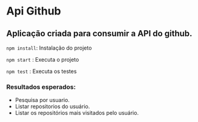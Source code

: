 # Api Github

## Aplicação criada para consumir a API do github.

`npm install`: Instalação do projeto

`npm start` : Executa o projeto

`npm test` : Executa os testes

### Resultados esperados:

- Pesquisa por usuario.
- Listar repositorios do usuário.
- Listar os repositórios mais visitados pelo usuário.
